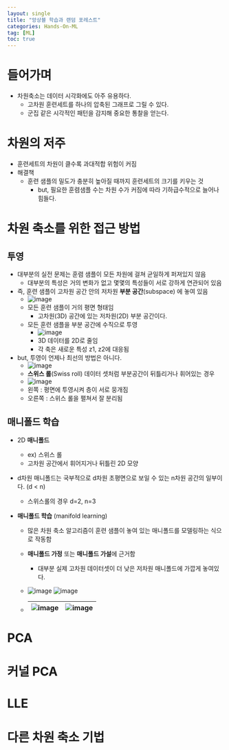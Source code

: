 ```yaml
---
layout: single
title: "앙상블 학습과 랜덤 포레스트"
categories: Hands-On-ML
tag: [ML]
toc: true
---
```












# 들어가며

- 차원축소는 데이터 시각화에도 아주 유용하다.
  - 고차원 훈련세트를 하나의 압축된 그래프로 그릴 수 있다.
  - 군집 같은 시각적인 패턴을 감지해 중요한 통찰을 얻는다.





# 차원의 저주

- 훈련세트의 차원이 클수록 과대적합 위험이 커짐
- 해결책
  - 훈련 샘플의 밀도가 충분히 높아질 때까지 훈련세트의 크기를 키우는 것
    - but, 필요한 훈렴샘플 수는 차원 수가 커짐에 따라 기하급수적으로 늘어나 힘들다.





# 차원 축소를 위한 접근 방법

## 투영

- 대부분의 실전 문제는 훈렴 샘플이 모든 차원에 걸쳐 균일하게 퍼져있지 않음
  - 대부분의 특성은 거의 변화가 없고 몇몇의 특성들이 서로 강하게 연관되어 있음
- 즉, 훈련 샘플이 고차원 공간 안의 저차원 **부분 공간**(subspace) 에 놓여 있음
  - ![image](https://user-images.githubusercontent.com/97875918/189511977-b0975984-5ce7-46c9-a719-e6ecc6a27193.png) 
  - 모든 훈련 샘플이 거의 평면 형태임
    - 고차원(3D) 공간에 있는 저차원(2D) 부분 공간이다.
  - 모든 훈련 샘플을 부분 공간에 수직으로 투영
    - ![image](https://user-images.githubusercontent.com/97875918/189512041-547a53a9-b5a6-4af3-a5af-93bc04f56066.png)
    - 3D 데이터를 2D로 줄임
    - 각 축은 새로운 특성 z1, z2에 대응됨
- but, 투영이 언제나 최선의 방법은 아니다.
  - ![image](https://user-images.githubusercontent.com/97875918/189512488-b5aba591-ee19-414b-80c7-1b5c3fc2f15d.png)
  - **스위스 롤**(Swiss roll) 데이터 셋처럼 부분공간이 뒤틀리거나 휘어있는 경우
  -  ![image](https://user-images.githubusercontent.com/97875918/189512498-74565b54-b9e4-44dc-94aa-004ec9dc5e5e.png)
    - 왼쪽  : 평면에 투영시켜 층이 서로 뭉개짐
    - 오른쪽 : 스위스 롤을 펼쳐서 잘 분리됨





## 매니폴드 학습

- 2D **매니폴드**

  - ex) 스위스 롤
  - 고차원 공간에서 휘어지거나 뒤틀린 2D 모양

- d차원 매니폴드는 국부적으로 d차원 초평면으로 보일 수 있는 n차원 공간의 일부이다. (d < n)

  - 스위스롤의 경우 d=2, n=3

- **매니폴드 학습** (manifold learning)

  - 많은 차원 축소 알고리즘이 훈련 샘플이 놓여 있는 매니폴드를 모델링하는 식으로 작동함

  - **매니폴드 가정** 또는 **매니폴드 가설**에 근거함

    - 대부분 실제 고차원 데이터셋이 더 낮은 저차원 매니폴드에 가깝게 놓여있다.

  - ![image](https://user-images.githubusercontent.com/97875918/189512820-8fbdd251-7e31-4bba-aa60-6719b9f936d0.png) ![image](https://user-images.githubusercontent.com/97875918/189512829-56499af5-252e-4c48-92fe-3920b007b6aa.png)

  - | ![image](https://user-images.githubusercontent.com/97875918/189512820-8fbdd251-7e31-4bba-aa60-6719b9f936d0.png) | ![image](https://user-images.githubusercontent.com/97875918/189512829-56499af5-252e-4c48-92fe-3920b007b6aa.png) |
    | ------------------------------------------------------------ | ------------------------------------------------------------ |

    















# PCA











# 커널 PCA











# LLE











# 다른 차원 축소 기법











